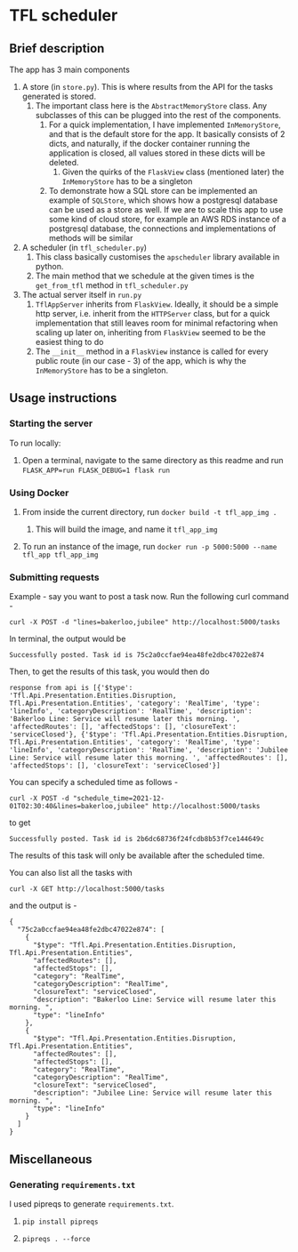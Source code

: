 # TFL scheduler

## Brief description

The app has 3 main components

1. A store (in `store.py`). This is where results from the API for the tasks generated is stored. 
   1. The important class here is the `AbstractMemoryStore` class. Any subclasses of this can be plugged into the
    rest of the components. 
      1. For a quick implementation, I have implemented `InMemoryStore`, and that is the default store for the app. It basically consists of 2 dicts, and naturally, if the docker container running the application is closed, all values stored in these dicts will be deleted. 
         1. Given the quirks of the `FlaskView` class (mentioned later) the `InMemoryStore` has to be a singleton
      2. To demonstrate how a SQL store can be implemented an example of `SQLStore`, which shows how a postgresql database can be used as a store as well. If we are to scale this app to use some kind of cloud store, for example an AWS RDS instance of a postgresql database, the connections and implementations of methods will be similar 
2. A scheduler (in `tfl_scheduler.py`)
   1. This class basically customises the `apscheduler` library available in python.
   2. The main method that we schedule at the given times is the `get_from_tfl` method in `tfl_scheduler.py`
3. The actual server itself in `run.py`
   1.  `TflAppServer` inherits from `FlaskView`. Ideally, it should be a simple http server, i.e. inherit from the `HTTPServer` class, but for a quick implementation that still leaves room for minimal refactoring when scaling up later on, inheriting from `FlaskView` seemed to be the easiest thing to do
   2.  The `__init__` method in a `FlaskView` instance is called for every public route (in our case - 3) of the app, which is why the `InMemoryStore` has to be a singleton.

## Usage instructions 

### Starting the server

To run locally: 

1. Open a terminal, navigate to the same directory as this readme and run `FLASK_APP=run FLASK_DEBUG=1 flask run`

### Using Docker 

1. From inside the current directory, run `docker build -t tfl_app_img .`
   1. This will build the image, and name it `tfl_app_img`

2. To run an instance of the image, run `docker run -p 5000:5000 --name tfl_app tfl_app_img`


### Submitting requests

Example - say you want to post a task now. Run the following curl command - 

```
curl -X POST -d "lines=bakerloo,jubilee" http://localhost:5000/tasks
```

In terminal, the output would be 

```
Successfully posted. Task id is 75c2a0ccfae94ea48fe2dbc47022e874
```

Then, to get the results of this task, you would then do 

```
response from api is [{'$type': 'Tfl.Api.Presentation.Entities.Disruption, Tfl.Api.Presentation.Entities', 'category': 'RealTime', 'type': 'lineInfo', 'categoryDescription': 'RealTime', 'description': 'Bakerloo Line: Service will resume later this morning. ', 'affectedRoutes': [], 'affectedStops': [], 'closureText': 'serviceClosed'}, {'$type': 'Tfl.Api.Presentation.Entities.Disruption, Tfl.Api.Presentation.Entities', 'category': 'RealTime', 'type': 'lineInfo', 'categoryDescription': 'RealTime', 'description': 'Jubilee Line: Service will resume later this morning. ', 'affectedRoutes': [], 'affectedStops': [], 'closureText': 'serviceClosed'}]
```

You can specify a scheduled time as follows - 

```
curl -X POST -d "schedule_time=2021-12-01T02:30:40&lines=bakerloo,jubilee" http://localhost:5000/tasks
```

to get 

```
Successfully posted. Task id is 2b6dc68736f24fcdb8b53f7ce144649c
```

The results of this task will only be available after the scheduled time. 

You can also list all the tasks with 

```
curl -X GET http://localhost:5000/tasks
```

and the output is - 

```
{
  "75c2a0ccfae94ea48fe2dbc47022e874": [
    {
      "$type": "Tfl.Api.Presentation.Entities.Disruption, Tfl.Api.Presentation.Entities", 
      "affectedRoutes": [], 
      "affectedStops": [], 
      "category": "RealTime", 
      "categoryDescription": "RealTime", 
      "closureText": "serviceClosed", 
      "description": "Bakerloo Line: Service will resume later this morning. ", 
      "type": "lineInfo"
    }, 
    {
      "$type": "Tfl.Api.Presentation.Entities.Disruption, Tfl.Api.Presentation.Entities", 
      "affectedRoutes": [], 
      "affectedStops": [], 
      "category": "RealTime", 
      "categoryDescription": "RealTime", 
      "closureText": "serviceClosed", 
      "description": "Jubilee Line: Service will resume later this morning. ", 
      "type": "lineInfo"
    }
  ]
}

```


## Miscellaneous

### Generating `requirements.txt`

I used pipreqs to generate `requirements.txt`.

1. `pip install pipreqs`

2. `pipreqs . --force`

